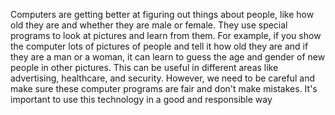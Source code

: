 Computers are getting better at figuring out things about people, like how old they are and whether they are male or female. They use special programs to look at pictures and learn from them. For example, if you show the computer lots of pictures of people and tell it how old they are and if they are a man or a woman, it can learn to guess the age and gender of new people in other pictures. This can be useful in different areas like advertising, healthcare, and security. However, we need to be careful and make sure these computer programs are fair and don't make mistakes. It's important to use this technology in a good and responsible way
